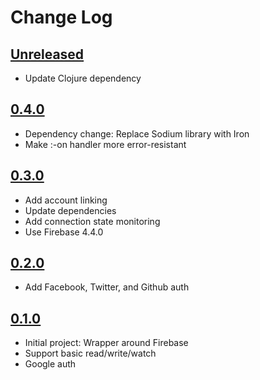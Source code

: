 # Change Log

## [Unreleased]
- Update Clojure dependency

## [0.4.0]
- Dependency change: Replace Sodium library with Iron
- Make :-on handler more error-resistant

## [0.3.0]
- Add account linking
- Update dependencies
- Add connection state monitoring
- Use Firebase 4.4.0

## [0.2.0]
- Add Facebook, Twitter, and Github auth

## [0.1.0]
- Initial project: Wrapper around Firebase
- Support basic read/write/watch
- Google auth

[Unreleased]: https://github.com/deg/re-frame-firebase/compare/0c4cb21...HEAD
[0.4.0]: https://github.com/deg/re-frame-firebase/compare/41e6695...0c4cb21
[0.3.0]: https://github.com/deg/re-frame-firebase/compare/90f163f...41e6695
[0.2.0]: https://github.com/deg/re-frame-firebase/compare/4804b1f...90f163f
[0.1.0]: https://github.com/deg/re-frame-firebase/compare/b2f1711...4804b1f
